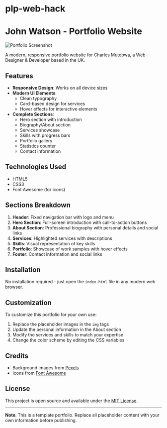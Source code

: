 # plp-web-hack
# John Watson - Portfolio Website

![Portfolio Screenshot](IMG_7193.jpeg)

A modern, responsive portfolio website for Charles Mutebwa, a Web Designer & Developer based in the UK.

## Features

- **Responsive Design**: Works on all device sizes
- **Modern UI Elements**:
  - Clean typography
  - Card-based design for services
  - Hover effects for interactive elements
- **Complete Sections**:
  - Hero section with introduction
  - Biography/About section
  - Services showcase
  - Skills with progress bars
  - Portfolio gallery
  - Statistics counter
  - Contact information

## Technologies Used

- HTML5
- CSS3
- Font Awesome (for icons)

## Sections Breakdown

1. **Header**: Fixed navigation bar with logo and menu
2. **Hero Section**: Full-screen introduction with call-to-action buttons
3. **About Section**: Professional biography with personal details and social links
4. **Services**: Highlighted services with descriptions
5. **Skills**: Visual representation of key skills
6. **Portfolio**: Showcase of work samples with hover effects
7. **Footer**: Contact information and social links

## Installation

No installation required - just open the `index.html` file in any modern web browser.

## Customization

To customize this portfolio for your own use:

1. Replace the placeholder images in the `img` tags
2. Update the personal information in the About section
3. Modify the services and skills to match your expertise
4. Change the color scheme by editing the CSS variables

## Credits

- Background images from [Pexels](https://www.pexels.com)
- Icons from [Font Awesome](https://fontawesome.com)

## License

This project is open source and available under the [MIT License](LICENSE).

---

**Note**: This is a template portfolio. Replace all placeholder content with your own information before publishing.
